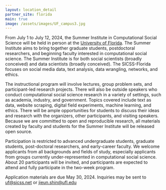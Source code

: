 ```yaml
---
layout: location_detail
partner_site: florida
main: true
image: /assets/images/UF_campus3.jpg
---
```


From July 1 to July 12, 2024, the Summer Institute in Computational Social Science will be held in person at the [University of Florida](https://www.ufl.edu/). The Summer Institute aims to bring together graduate students, postdoctoral researchers, and beginning faculty interested in computational social science. The Summer Institute is for both social scientists (broadly conceived) and data scientists (broadly conceived). The SICSS-Florida focuses on social media data, text analysis, data wrangling, networks, and ethics. 

The instructional program will involve lectures, group problem sets, and participant-led research projects. There will also be outside speakers who conduct computational social science research in a variety of settings, such as academia, industry, and government. Topics covered include text as data, website scraping, digital field experiments, machine learning, and ethics. There will be ample opportunities for students to discuss their ideas and research with the organizers, other participants, and visiting speakers. Because we are committed to open and reproducible research, all materials created by faculty and students for the Summer Institute will be released open source.

Participation is restricted to advanced undergraduate students, graduate students, post-doctoral researchers, and early-career faculty. We welcome applicants from all backgrounds and fields of study, especially applicants from groups currently under-represented in computational social science. About 20  participants will be invited, and participants are expected to attend and fully participate in the two-week program.

Application materials are due May 30, 2024. Inquiries may be sent to uf@sicss.net or jieun.shin@ufl.edu
